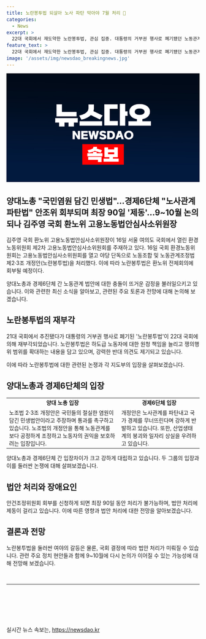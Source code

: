 ```yaml
---
title: 노란봉투법 되살아 노사 파탄 막아야 7월 처리 👀
categories:
  - News
excerpt: >
  22대 국회에서 재도약한 노란봉투법, 관심 집중. 대통령의 거부권 행사로 폐기됐던 노동관계법안이 환노위에서 다시 처리됐다. 국민염원 담긴 내용에 대한 논의는 9~10월로 예상돼 경제단체와 양대노총의 견해 충돌이 예상된다. 정부는 우려 표명하며 법 데이터의 건전성을 강조하고, 양대 노총은 절실한 입법 필요성을 강조하고 있다. 경제6단체는 파업 노동자와 하청 노동자의 입장을 고려하여 반대 입장을 밝히고 있는 가운데, 민주당의 야당에 의한 논란의 소지가 있는 법안 통과 의지가 강하다고 전망된다.
feature_text: >
  22대 국회에서 재도약한 노란봉투법, 관심 집중. 대통령의 거부권 행사로 폐기됐던 노동관계법안이 환노위에서 다시 처리됐다. 국민염원 담긴 내용에 대한 논의는 9~10월로 예상돼 경제단체와 양대노총의 견해 충돌이 예상된다. 정부는 우려 표명하며 법 데이터의 건전성을 강조하고, 양대 노총은 절실한 입법 필요성을 강조하고 있다. 경제6단체는 파업 노동자와 하청 노동자의 입장을 고려하여 반대 입장을 밝히고 있는 가운데, 민주당의 야당에 의한 논란의 소지가 있는 법안 통과 의지가 강하다고 전망된다.
image: '/assets/img/newsdao_breakingnews.jpg'
---
```


<p><img src="/assets/img/newsdao_breakingnews.jpg" alt="cryptoinkorea 속보" /></p>

<h2 data-ke-size="size26">양대노총 "국민염원 담긴 민생법"…경제6단체 "노사관계 파탄법" 안조위 회부되며 최장 90일 '제동'…9~10월 논의되나 김주영 국회 환노위 고용노동법안심사소위원장</h2>

<p data-ke-size="size16">김주영 국회 환노위 고용노동법안심사소위원장이 16일 서울 여의도 국회에서 열린 환경노동위원회 제2차 고용노동법안심사소위원회를 주재하고 있다. 16일 국회 환경노동위원회는 고용노동법안심사소위원회를 열고 야당 단독으로 노동조합 및 노동관계조정법 제2·3조 개정안(노란봉투법)을 처리했다. 이에 따라 노란봉투법은 환노위 전체회의에 회부될 예정이다.</p>

<p data-ke-size="size16">양대노총과 경제6단체 간 노동관계 법안에 대한 충돌이 뜨거운 감정을 불러일으키고 있습니다. 이와 관련한 최신 소식을 알아보고, 관련된 주요 토론과 전망에 대해 논의해 보겠습니다.</p>

<h2 data-ke-size="size26">노란봉투법의 재부각</h2>

<p data-ke-size="size16">21대 국회에서 추진됐다가 대통령의 거부권 행사로 폐기된 '노란봉투법'이 22대 국회에 의해 재부각되었습니다. 노란봉투법은 하도급 노동자에 대한 원청 책임을 늘리고 쟁의행위 범위를 확대하는 내용을 담고 있으며, 강력한 반대 의견도 제기되고 있습니다.</p>

<p data-ke-size="size16">이에 따라 노란봉투법에 대한 관련된 논쟁과 각 지도부의 입장을 살펴보겠습니다.</p>

<h2 data-ke-size="size26">양대노총과 경제6단체의 입장</h2>

<table>
    <tr>
        <td style="text-align: center; height: 17px;"><b>양대 노총 입장</b></td>
        <td style="text-align: center; height: 17px;"><b>경제6단체 입장</b></td>
    </tr>
    <tr>
        <td>노조법 2·3조 개정안은 국민들의 절실한 염원이 담긴 민생법안이라고 주장하며 통과를 촉구하고 있습니다. 노조법의 개정안을 통해 노동관계를 보다 공정하게 조정하고 노동자의 권익을 보호하려는 입장입니다.</td>
        <td>개정안은 노사관계를 파탄내고 국가 경제를 무너뜨린다며 강하게 반발하고 있습니다. 또한, 산업생태계의 붕괴와 일자리 상실을 우려하고 있습니다.</td>
    </tr>
</table>

<p data-ke-size="size16">양대노총과 경제6단체 간 입장차이가 크고 강하게 대립하고 있습니다. 두 그룹의 입장과 이를 둘러싼 논쟁에 대해 살펴보겠습니다.</p>

<h2 data-ke-size="size26">법안 처리와 장애요인</h2>

<p data-ke-size="size16">안건조정위원회 회부를 신청하게 되면 최장 90일 동안 처리가 불가능하며, 법안 처리에 제동이 걸리고 있습니다. 이에 따른 영향과 법안 처리에 대한 전망을 알아보겠습니다.</p>

<h2 data-ke-size="size26">결론과 전망</h2>

<p data-ke-size="size16">노란봉투법을 둘러싼 여야의 갈등은 물론, 국회 결정에 따라 법안 처리가 미뤄질 수 있습니다. 관련 주요 정치 현안들과 함께 9~10월에 다시 논의가 이어질 수 있는 가능성에 대해 전망해 보겠습니다.</p>

<p data-ke-size="size16">&nbsp;</p>

<hr>

<p data-ke-size="size16">&nbsp;</p>

<p data-ke-size="size16">&nbsp;</p>

<p data-ke-size="size16">&nbsp;</p>
실시간 뉴스 속보는, <a href="https://newsdao.kr" rel="dofollow">https://newsdao.kr</a>


